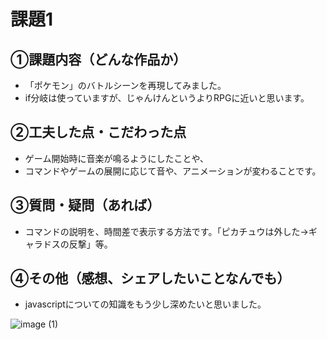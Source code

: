 # 課題1
## ①課題内容（どんな作品か）
- 「ポケモン」のバトルシーンを再現してみました。
- if分岐は使っていますが、じゃんけんというよりRPGに近いと思います。

## ②工夫した点・こだわった点
- ゲーム開始時に音楽が鳴るようにしたことや、
- コマンドやゲームの展開に応じて音や、アニメーションが変わることです。

## ③質問・疑問（あれば）
- コマンドの説明を、時間差で表示する方法です。「ピカチュウは外した→ギャラドスの反撃」等。

## ④その他（感想、シェアしたいことなんでも）
- javascriptについての知識をもう少し深めたいと思いました。

![image (1)](https://user-images.githubusercontent.com/8785925/118343259-d2069000-b562-11eb-8f5b-4898d888e4bd.png)


